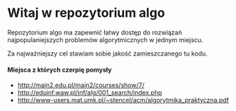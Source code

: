 # Witaj w repozytorium algo

Repozytorium algo ma zapewnić łatwy dostęp do rozwiązań najpopulaniejszych problemów algorytmicznych w jednym miejscu.

Za najważniejszy cel stawiam sobie jakość zamieszczanego tu kodu.

#### Miejsca z których czerpię pomysły

- http://main2.edu.pl/main2/courses/show/7/
- http://eduinf.waw.pl/inf/alg/001_search/index.php
- http://www-users.mat.umk.pl/~stencel/acm/algorytmika_praktyczna.pdf
